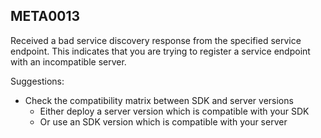 ## META0013

Received a bad service discovery response from the specified service endpoint. This indicates that you are trying to register a service endpoint with an incompatible server. 

Suggestions:

* Check the compatibility matrix between SDK and server versions
  * Either deploy a server version which is compatible with your SDK
  * Or use an SDK version which is compatible with your server